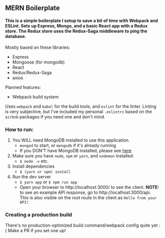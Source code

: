 ## MERN Boilerplate

#### This is a simple boilerplate I setup to save a bit of time with Webpack and ESLint. Sets up Express, Mongo, and a basic React app with a Redux store. The Redux store uses the Redux-Saga middleware to ping the database.

Mostly based on these libraries:
* Express
* Mongoose (for mongodb)
* React
* Redux/Redux-Saga
* axios

Planned features:
* Webpack build system

Uses `webpack` and `babel` for the build tools, and `eslint` for the linter. Linting is very subjective, but I've included my personal `.eslintrc` based on the `airbnb` packages if you need one and don't mind.

### How to run: 
  1. You WILL need MongoDB installed to use this application.
      * `mongod` to start, or `mongodb` if it's already running
      * If you DON'T have MongoDB installed, please see [here](https://www.mongodb.com/download-center?jmp=tutorials#community)
  1. Make sure you have `node`, `npm` or `yarn`, and `nodemon` installed.
      * `$ node -v` etc.
  2. Install dependencies
      * `$ (yarn or npm) install`
  3. Run the dev server
      * `$ yarn app` or `$ npm run app`
      * Open your browser to http://localhost:3000/ to see the client. **NOTE:** to see an example API response, go to http://localhost:3000/api. This is also visible on the root route in the client as `Hello from your API!`

### Creating a production build

There's no production-optimized build command/webpack config quite yet :( Make a PR if you set one up!